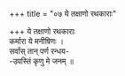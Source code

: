 +++
title = "०७ ये तक्षाणो रथकाराः"

+++
ये तक्षाणो रथकाराः  
कर्मारा ये मनीषिणः ।  
सर्वांस् तान् पर्ण रन्धय-  
-उपस्तिं कृणु मे जनम् ॥